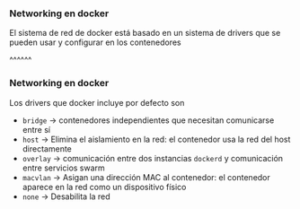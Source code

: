 ### Networking en docker

El sistema de red de docker está basado en un sistema de drivers que se pueden
usar y configurar en los contenedores

^^^^^^

### Networking en docker

Los drivers que docker incluye por defecto son

* `bridge` -> contenedores independientes que necesitan comunicarse entre sí
* `host` -> Elimina el aislamiento en la red: el contenedor usa la red del host directamente
* `overlay` -> comunicación entre dos instancias `dockerd` y comunicación entre servicios swarm
* `macvlan` -> Asigan una dirección MAC al contenedor: el contenedor aparece en la red como un dispositivo físico
* `none` -> Desabilita la red


